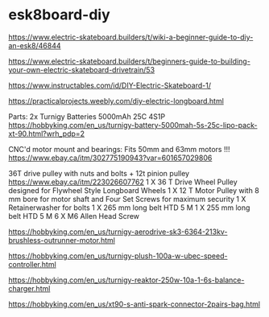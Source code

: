 # esk8board-diy
https://www.electric-skateboard.builders/t/wiki-a-beginner-guide-to-diy-an-esk8/46844

https://www.electric-skateboard.builders/t/beginners-guide-to-building-your-own-electric-skateboard-drivetrain/53

https://www.instructables.com/id/DIY-Electric-Skateboard-1/

https://practicalprojects.weebly.com/diy-electric-longboard.html




Parts:
2x Turnigy Batteries 5000mAh 25C 4S1P
https://hobbyking.com/en_us/turnigy-battery-5000mah-5s-25c-lipo-pack-xt-90.html?wrh_pdp=2

CNC'd motor mount and bearings: Fits 50mm and 63mm motors !!!
https://www.ebay.ca/itm/302775190943?var=601657029806

36T drive pulley with nuts and bolts + 12t pinion pulley
https://www.ebay.ca/itm/223026607762
1 X 36 T Drive Wheel Pulley designed for Flywheel Style Longboard Wheels
1 X 12 T Motor Pulley with 8 mm bore for motor shaft and Four Set Screws for maximum security
1 X Retainerwasher for bolts
1 X 265 mm long belt HTD 5 M
1 X 255 mm long belt HTD 5 M
6 X M6 Allen Head Screw

https://hobbyking.com/en_us/turnigy-aerodrive-sk3-6364-213kv-brushless-outrunner-motor.html

https://hobbyking.com/en_us/turnigy-plush-100a-w-ubec-speed-controller.html

https://hobbyking.com/en_us/turnigy-reaktor-250w-10a-1-6s-balance-charger.html

https://hobbyking.com/en_us/xt90-s-anti-spark-connector-2pairs-bag.html
